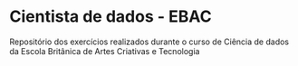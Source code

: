 # Cientista de dados - EBAC
Repositório dos exercícios realizados durante o curso de Ciência de dados da Escola Britânica de Artes Criativas e Tecnologia
